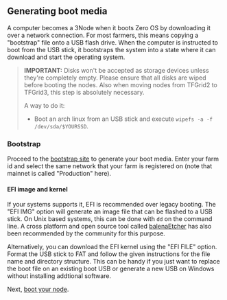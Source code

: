 ## Generating boot media

A computer becomes a 3Node when it boots Zero OS by downloading it over a network connection. For most farmers, this means copying a "bootstrap" file onto a USB flash drive. When the computer is instructed to boot from the USB stick, it bootstraps the system into a state where it can download and start the operating system.

> __IMPORTANT:__ Disks won't be accepted as storage devices unless they're completely empty. 
>Please ensure that all disks are wiped before booting the nodes. 
Also when moving nodes from TFGrid2 to TFGrid3, this step is absolutely necessary.
>
> A way to do it: 
> - Boot an arch linux from an USB stick and execute `wipefs -a -f /dev/sda/$YOURSSD`.

### Bootstrap

Proceed to the [bootstrap site](http://v3.bootstrap.grid.tf) to generate your boot media. Enter your farm id and select the same network that your farm is registered on (note that mainnet is called "Production" here).

#### EFI image and kernel

If your systems supports it, EFI is recommended over legacy booting. The "EFI IMG" option will generate an image file that can be flashed to a USB stick. On Unix based systems, this can be done with `dd` on the command line. A cross platform and open source tool called [balenaEtcher](https://www.balena.io/etcher/) has also been recommended by the community for this purpose.

Alternatively, you can download the EFI kernel using the "EFI FILE" option. Format the USB stick to FAT and follow the given instructions for the file name and directory structure. This can be handy if you just want to replace the boot file on an existing boot USB or generate a new USB on Windows without installing addtional software.

Next, [boot your node](@booting_node).